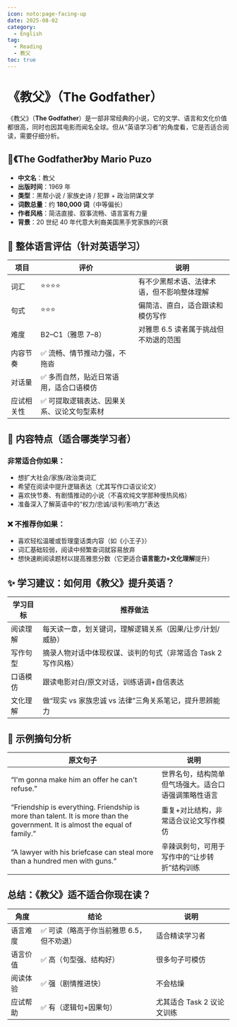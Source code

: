 ```yaml
---
icon: noto:page-facing-up
date: 2025-08-02
category:
  - English
tag:
  - Reading
  - 教父
toc: true
---
```


# 《教父》（The Godfather）

《教父》（**The Godfather**）是一部非常经典的小说，它的文学、语言和文化价值都很高，同时也因其电影而闻名全球。但从“英语学习者”的角度看，它是否适合阅读，需要仔细分析。

## 📘《The Godfather》by Mario Puzo

- **中文名**：教父
- **出版时间**：1969 年
- **类型**：黑帮小说 / 家族史诗 / 犯罪 + 政治阴谋文学
- **词数总量**：约 **180,000 词**（中等偏长）
- **作者风格**：简洁直接、叙事流畅、语言富有力量
- **背景**：20 世纪 40 年代意大利裔美国黑手党家族的兴衰

## 🎯 整体语言评估（针对英语学习）

| 项目       | 评价                                        | 说明                                       |
| ---------- | ------------------------------------------- | ------------------------------------------ |
| 词汇       | ⭐⭐⭐⭐                                    | 有不少黑帮术语、法律术语，但不影响整体理解 |
| 句式       | ⭐⭐⭐                                      | 偏简洁、直白，适合跟读和模仿写作           |
| 难度       | B2–C1（雅思 7–8）                           | 对雅思 6.5 读者属于挑战但不劝退的范围      |
| 内容节奏   | ✅ 流畅、情节推动力强，不拖沓               |                                            |
| 对话量     | ✅ 多而自然，贴近日常语用，适合口语模仿     |                                            |
| 应试相关性 | ✅ 可提取逻辑表达、因果关系、议论文句型素材 |                                            |

## 🧠 内容特点（适合哪类学习者）

### 非常适合你如果：

- 想扩大社会/家族/政治类词汇
- 希望在阅读中提升逻辑表达（尤其写作口语议论文）
- 喜欢快节奏、有剧情推动的小说（不喜欢纯文学那种慢热风格）
- 准备深入了解英语中的“权力/忠诚/谈判/影响力”表达

### ❌ 不推荐你如果：

- 喜欢轻松温暖或哲理童话类内容（如《小王子》）
- 词汇基础较弱，阅读中频繁查词就容易放弃
- 想快速刷阅读题材以提高雅思分数（它更适合**语言能力+文化理解**提升）

## ✨ 学习建议：如何用《教父》提升英语？

| 学习目标 | 推荐做法                                                       |
| -------- | -------------------------------------------------------------- |
| 阅读理解 | 每天读一章，划关键词，理解逻辑关系（因果/让步/计划/威胁）      |
| 写作句型 | 摘录人物对话中体现权谋、谈判的句式（非常适合 Task 2 写作风格） |
| 口语模仿 | 跟读电影对白/原文对话，训练语调+自信表达                       |
| 文化理解 | 做“现实 vs 家族忠诚 vs 法律”三角关系笔记，提升思辨能力         |

## 🧾 示例摘句分析

| 原文句子                                                                                                                      | 说明                                                 |
| ----------------------------------------------------------------------------------------------------------------------------- | ---------------------------------------------------- |
| “I'm gonna make him an offer he can't refuse.”                                                                                | 世界名句，结构简单但气场强大。适合口语强调策略性语言 |
| “Friendship is everything. Friendship is more than talent. It is more than the government. It is almost the equal of family.” | 重复+对比结构，非常适合议论文写作模仿                |
| “A lawyer with his briefcase can steal more than a hundred men with guns.”                                                    | 辛辣讽刺句，可用于写作中的“让步转折”结构训练         |

## 总结：《教父》适不适合你现在读？

| 角度     | 结论                                      | 说明                       |
| -------- | ----------------------------------------- | -------------------------- |
| 语言难度 | ✅ 可读（略高于你当前雅思 6.5，但不劝退） | 适合精读学习者             |
| 语言价值 | ✅ 高（句型强、结构好）                   | 很多句子可模仿             |
| 阅读体验 | ✅ 强（剧情推进快）                       | 不会枯燥                   |
| 应试帮助 | ✅ 有（逻辑句+因果句）                    | 尤其适合 Task 2 议论文训练 |
